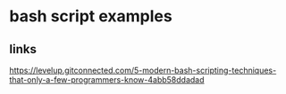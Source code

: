 # bash script examples

## links

https://levelup.gitconnected.com/5-modern-bash-scripting-techniques-that-only-a-few-programmers-know-4abb58ddadad


